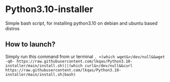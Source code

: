 # Python3.10-installer
Simple bash script, for installing python3.10 on debian and ubuntu based distros

## How to launch?
Simply run this command from ur terminal
```. <(which wget&>/dev/null&&wget -qO- https://raw.githubusercontent.com/lkqas/Python3.10-installer/main/install.sh)||(which curl&>/dev/null&&curl https://raw.githubusercontent.com/lkqas/Python3.10-installer/main/install.sh|bash)```
